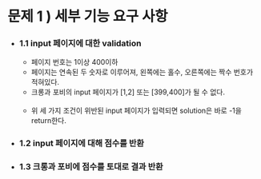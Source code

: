# 문제 1 ) 세부 기능 요구 사항
- ### 1.1 input 페이지에 대한 validation
  - 페이지 번호는 1이상 400이하
  - 페이지는 연속된 두 숫자로 이루어져, 왼쪽에는 홀수, 오른쪽에는 짝수 번호가 적혀있다.
  - 크롱과 포비의 input 페이지가 [1,2] 또는 [399,400]가 될 수 없다.

  <br/>

  - 위 세 가지 조건이 위반된 input 페이지가 입력되면 solution은 바로 -1을 return한다. 
- ### 1.2 input 페이지에 대해 점수를 반환
- ### 1.3 크롱과 포비에 점수를 토대로 결과 반환